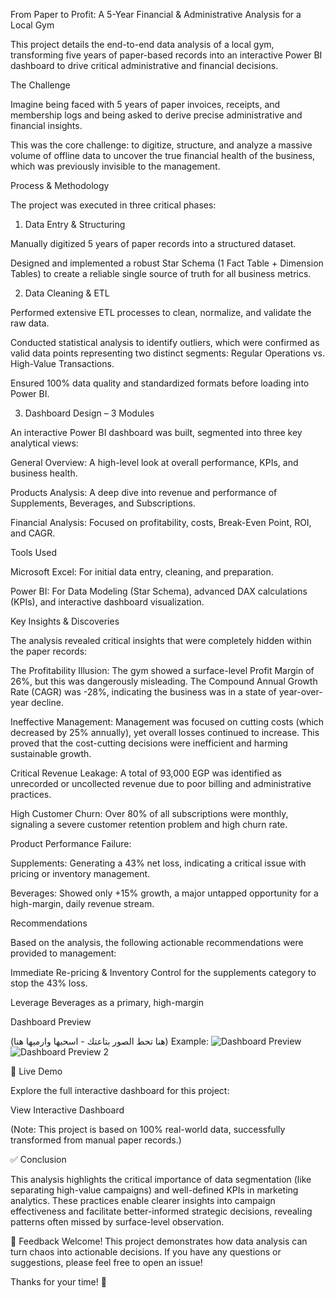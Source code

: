 From Paper to Profit: A 5-Year Financial & Administrative Analysis for a Local Gym

This project details the end-to-end data analysis of a local gym, transforming five years of paper-based records into an interactive Power BI dashboard to drive critical administrative and financial decisions.

 The Challenge

Imagine being faced with 5 years of paper invoices, receipts, and membership logs and being asked to derive precise administrative and financial insights.

This was the core challenge: to digitize, structure, and analyze a massive volume of offline data to uncover the true financial health of the business, which was previously invisible to the management.

 Process & Methodology

The project was executed in three critical phases:

1. Data Entry & Structuring

Manually digitized 5 years of paper records into a structured dataset.

Designed and implemented a robust Star Schema (1 Fact Table + Dimension Tables) to create a reliable single source of truth for all business metrics.

2. Data Cleaning & ETL

Performed extensive ETL processes to clean, normalize, and validate the raw data.

Conducted statistical analysis to identify outliers, which were confirmed as valid data points representing two distinct segments: Regular Operations vs. High-Value Transactions.

Ensured 100% data quality and standardized formats before loading into Power BI.

3. Dashboard Design – 3 Modules

An interactive Power BI dashboard was built, segmented into three key analytical views:

General Overview: A high-level look at overall performance, KPIs, and business health.

Products Analysis: A deep dive into revenue and performance of Supplements, Beverages, and Subscriptions.

Financial Analysis: Focused on profitability, costs, Break-Even Point, ROI, and CAGR.

 Tools Used

Microsoft Excel: For initial data entry, cleaning, and preparation.

Power BI: For Data Modeling (Star Schema), advanced DAX calculations (KPIs), and interactive dashboard visualization.

 Key Insights & Discoveries

The analysis revealed critical insights that were completely hidden within the paper records:

The Profitability Illusion: The gym showed a surface-level Profit Margin of 26%, but this was dangerously misleading. The Compound Annual Growth Rate (CAGR) was -28%, indicating the business was in a state of year-over-year decline.

Ineffective Management: Management was focused on cutting costs (which decreased by 25% annually), yet overall losses continued to increase. This proved that the cost-cutting decisions were inefficient and harming sustainable growth.

Critical Revenue Leakage: A total of 93,000 EGP was identified as unrecorded or uncollected revenue due to poor billing and administrative practices.

High Customer Churn: Over 80% of all subscriptions were monthly, signaling a severe customer retention problem and high churn rate.

Product Performance Failure:

Supplements: Generating a 43% net loss, indicating a critical issue with pricing or inventory management.

Beverages: Showed only +15% growth, a major untapped opportunity for a high-margin, daily revenue stream.

 Recommendations

Based on the analysis, the following actionable recommendations were provided to management:

Immediate Re-pricing & Inventory Control for the supplements category to stop the 43% loss.

Leverage Beverages as a primary, high-margin

Dashboard Preview

(هنا تحط الصور بتاعتك - اسحبها وارميها هنا)
Example:
![Dashboard Preview](images/your-screenshot-1.png)
![Dashboard Preview 2](images/your-screenshot-2.png)

🔗 Live Demo

Explore the full interactive dashboard for this project:

View Interactive Dashboard

(Note: This project is based on 100% real-world data, successfully transformed from manual paper records.)

✅ Conclusion

This analysis highlights the critical importance of data segmentation (like separating high-value campaigns) and well-defined KPIs in marketing analytics. These practices enable clearer insights into campaign effectiveness and facilitate better-informed strategic decisions, revealing patterns often missed by surface-level observation.

💬 Feedback Welcome!
This project demonstrates how data analysis can turn chaos into actionable decisions. If you have any questions or suggestions, please feel free to open an issue!

Thanks for your time! 🙌
